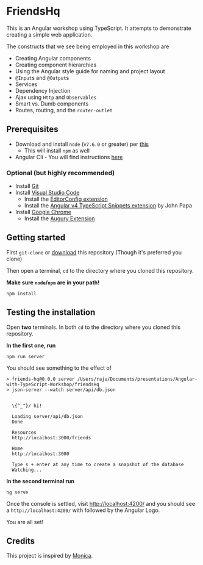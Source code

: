 # FriendsHq

This is an Angular workshop using TypeScript. 
It attempts to demonstrate creating a simple web application.

The constructs that we see being employed in this workshop are

- Creating Angular components
- Creating component hierarchies
- Using the Angular style guide for naming and project layout
- `@Input`s and `@Output`s
- Services
- Dependency Injection
- Ajax using `Http` and `Observables`
- Smart vs. Dumb components
- Routes, routing, and the `router-outlet`

## Prerequisites

- Download and install `node` (`v7.6.0` or greater) per [this](https://nodejs.org/en/download/)
  - This will install `npm` as well
- Angular Cli - You will find instructions [here](https://github.com/angular/angular-cli#prerequisites)

### Optional (but highly recommended)

- Install [Git](https://git-scm.com/downloads)
- Install [Visual Studio Code](https://code.visualstudio.com/)
  - Install the [EditorConfig extension](https://marketplace.visualstudio.com/items?itemName=EditorConfig.EditorConfig)
  - Install the [Angular v4 TypeScript Snippets extension](https://marketplace.visualstudio.com/items?itemName=johnpapa.Angular2) by John Papa
- Install [Google Chrome](https://www.google.com/chrome/index.html)
  - Install the [Augury Extension](https://chrome.google.com/webstore/detail/augury/elgalmkoelokbchhkhacckoklkejnhcd?hl=en)

## Getting started

First `git-clone` or [download]() this repository (Though it's preferred you clone)

Then open a terminal, `cd` to the directory where you cloned this repository.

**Make sure `node`/`npm` are in your path!**

```
npm install
```

## Testing the installation

Open **two** terminals.
In both `cd` to the directory where you cloned this repository.

**In the first one, run**

```
npm run server
```

You should see something to the effect of

```
> friends-hq@0.0.0 server /Users/raju/Documents/presentations/Angular-with-TypeScript-Workshop/friendsHq
> json-server --watch server/api/db.json


  \{^_^}/ hi!

  Loading server/api/db.json
  Done

  Resources
  http://localhost:3000/friends

  Home
  http://localhost:3000

  Type s + enter at any time to create a snapshot of the database
  Watching...
```

**In the second terminal run**

```
ng serve
```

Once the console is settled, visit [http://localhost:4200/](http://localhost:4200/) and you should see a `http://localhost:4200/` with followed by the Angular Logo.

You are all set!

## Credits

This project is inspired by [Monica](https://github.com/monicahq/monica).
